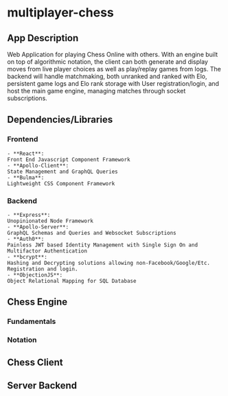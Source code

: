 # multiplayer-chess

## App Description

Web Application for playing Chess Online with others. With an engine built on top of algorithmic notation, the client can both generate and display moves from live player choices as well as play/replay games from logs. The backend will handle matchmaking, both unranked and ranked with Elo, persistent game logs and Elo rank storage with User registration/login, and host the main game engine, managing matches through socket subscriptions.

## Dependencies/Libraries

### Frontend

    - **React**:
    Front End Javascript Component Framework
    - **Apollo-Client**:
    State Management and GraphQL Queries
    - **Bulma**:
    Lightweight CSS Component Framework


### Backend

    - **Express**:
    Unopinionated Node Framework
    - **Apollo-Server**:
    GraphQL Schemas and Queries and Websocket Subscriptions
    - **Auth0**:
    Painless JWT based Identity Management with Single Sign On and Multifactor Authentication
    - **bcrypt**:
    Hashing and Decrypting solutions allowing non-Facebook/Google/Etc. Registration and login.
    - **ObjectionJS**:
    Object Relational Mapping for SQL Database
    
## Chess Engine

### Fundamentals

### Notation

## Chess Client

## Server Backend